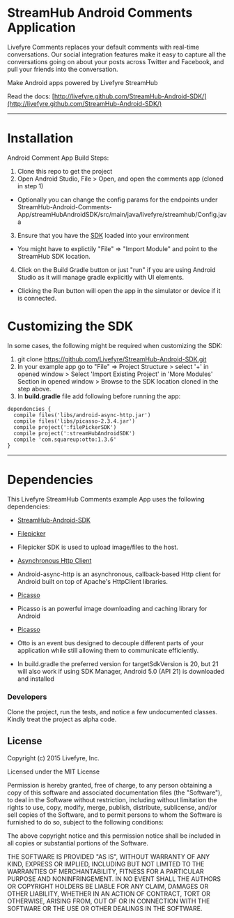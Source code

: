 StreamHub Android Comments Application
=============================
Livefyre Comments replaces your default comments with real-time conversations. Our social integration features make it easy to capture all the conversations going on about your posts across Twitter and Facebook, and pull your friends into the conversation.

Make Android apps powered by Livefyre StreamHub

Read the docs: [http://livefyre.github.com/StreamHub-Android-SDK/](http://livefyre.github.com/StreamHub-Android-SDK/)

---
Installation
=============================
Android Comment App Build Steps:

1. Clone this repo to get the project
2. Open Android Studio, File > Open, and open the comments app (cloned in step 1)
  * Optionally you can change the config params for the endpoints under StreamHub-Android-Comments-App/streamHubAndroidSDK/src/main/java/livefyre/streamhub/Config.java
3. Ensure that you have the <a href="https://github.com/Livefyre/StreamHub-Android-SDK.git">SDK</a> loaded into your environment
  * You might have to explictily "File" => "Import Module" and point to the StreamHub SDK location.
4. Click on the Build Gradle button or just "run" if you are using Android Studio as it will manage gradle explicitly with UI elements.
  * Clicking the Run button will open the app in the simulator or device if it is connected.

Customizing the SDK
=============================
In some cases, the following might be required when customizing the SDK:

1. git clone https://github.com/Livefyre/StreamHub-Android-SDK.git
2. In your example app go to "File" => Project Structure > select '+' in opened window > Select 'Import Existing Project' in 'More Modules' Section in opened window > Browse to the SDK location cloned in the step above.
3. In **build.gradle** file add following before running the app:

```
dependencies {
  compile files('libs/android-async-http.jar')
  compile files('libs/picasso-2.3.4.jar')
  compile project(':filePickerSDK')
  compile project(':streamHubAndroidSDK')
  compile 'com.squareup:otto:1.3.6'
}
```

---
Dependencies
=============================
This Livefyre StreamHub Comments example App uses the following dependencies:
* [StreamHub-Android-SDK](https://github.com/Livefyre/StreamHub-Android-SDK/)

* [Filepicker](https://github.com/Ink/filepicker-android)
 * Filepicker SDK is used to upload image/files to the host.
* [Asynchronous Http Client](https://github.com/loopj/android-async-http)
 * Android-async-http is an asynchronous, callback-based Http client for Android built on top of Apache's HttpClient libraries.
* [Picasso](https://github.com/square/picasso)
 * Picasso is an powerful image downloading and caching library for Android
* [Picasso](https://github.com/square/otto)
 * Otto is an event bus designed to decouple different parts of your application while still allowing them to communicate efficiently.

* In build.gradle the preferred version for targetSdkVersion is 20, but 21  will also work if using SDK Manager,  Android 5.0 (API 21) is  downloaded and installed

### Developers
Clone the project, run the tests, and notice a few undocumented classes. Kindly treat the project as alpha code.

## License

Copyright (c) 2015 Livefyre, Inc.

Licensed under the MIT License

Permission is hereby granted, free of charge, to any person obtaining a copy of
this software and associated documentation files (the "Software"), to deal in
the Software without restriction, including without limitation the rights to
use, copy, modify, merge, publish, distribute, sublicense, and/or sell copies
of the Software, and to permit persons to whom the Software is furnished to do
so, subject to the following conditions:

The above copyright notice and this permission notice shall be included in all
copies or substantial portions of the Software.

THE SOFTWARE IS PROVIDED "AS IS", WITHOUT WARRANTY OF ANY KIND, EXPRESS OR
IMPLIED, INCLUDING BUT NOT LIMITED TO THE WARRANTIES OF MERCHANTABILITY,
FITNESS FOR A PARTICULAR PURPOSE AND NONINFRINGEMENT. IN NO EVENT SHALL THE
AUTHORS OR COPYRIGHT HOLDERS BE LIABLE FOR ANY CLAIM, DAMAGES OR OTHER
LIABILITY, WHETHER IN AN ACTION OF CONTRACT, TORT OR OTHERWISE, ARISING FROM,
OUT OF OR IN CONNECTION WITH THE SOFTWARE OR THE USE OR OTHER DEALINGS IN THE
SOFTWARE.
